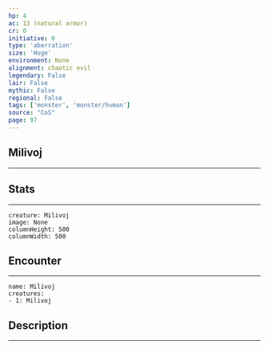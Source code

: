 ```yaml
---
hp: 4
ac: 13 (natural armor)
cr: 0
initiative: 0
type: 'aberration'    
size: 'Huge'
environment: None
alignment: chaotic evil
legendary: False
lair: False
mythic: False
regional: False
tags: ['monster', 'monster/human']
source: "CoS"
page: 97
---
```


## Milivoj
---



## Stats
---

```statblock
creature: Milivoj
image: None
columnHeight: 500
columnWidth: 500
```

## Encounter
---

```encounter-table
name: Milivoj
creatures:
- 1: Milivoj
```

## Description
---




